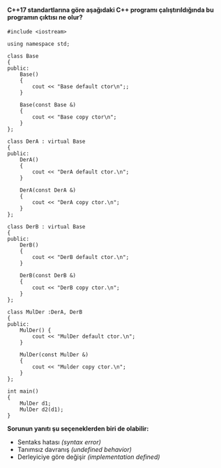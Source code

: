 #### C++17 standartlarına göre aşağıdaki C++ programı çalıştırıldığında bu programın çıktısı ne olur?


```
#include <iostream>
 
using namespace std;
 
class Base
{
public:
	Base()
	{
		cout << "Base default ctor\n";;
	}
	
	Base(const Base &)
	{
		cout << "Base copy ctor\n";
	}
};
 
class DerA : virtual Base
{
public:
	DerA()
	{ 
		cout << "DerA default ctor.\n";
	}
	
	DerA(const DerA &)
	{
		cout << "DerA copy ctor.\n";
	}
};
 
class DerB : virtual Base
{
public:
	DerB()
	{
		cout << "DerB default ctor.\n";
	}
	
	DerB(const DerB &)
	{
		cout << "DerB copy ctor.\n";
	}
};
 
class MulDer :DerA, DerB
{
public:
	MulDer() {
		cout << "MulDer default ctor.\n";
	}
	
	MulDer(const MulDer &)
	{
		cout << "Mulder copy ctor.\n";
	}
};
 
int main()
{
	MulDer d1;
	MulDer d2(d1);
}
```

__Sorunun yanıtı şu seçeneklerden biri de olabilir:__

+ Sentaks hatası *(syntax error)*
+ Tanımsız davranış *(undefined behavior)*
+ Derleyiciye göre değişir *(implementation defined)*
